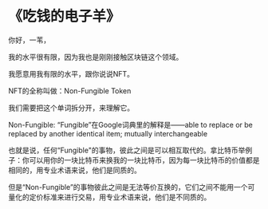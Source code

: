# 《吃钱的电子羊》

你好，一苇，

我的水平很有限，因为我也是刚刚接触区块链这个领域。

我愿意用我有限的水平，跟你说说NFT。

NFT的全称叫做：Non-Fungible Token

我们需要把这个单词拆分开，来理解它。

Non-Fungible: “Fungible”在Google词典里的解释是——able to replace or be replaced by another identical item; mutually interchangeable

也就是说，任何“Fungible"的事物，彼此之间是可以相互取代的。拿比特币举例子：你可以用你的一块比特币来换我的一块比特币，因为每一块比特币的价值都是相同的，用专业术语来说，他们是同质的。

但是“Non-Fungible”的事物彼此之间是无法等价互换的，它们之间不能用一个可量化的定价标准来进行交易，用专业术语来说，他们是不同质的。

